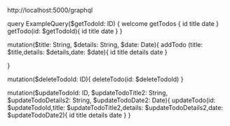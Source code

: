 http://localhost:5000/graphql
<!--  -->
query ExampleQuery($getTodoId: ID) {
  welcome
  getTodos {
    id
    title
    date
  }
  getTodo(id: $getTodoId){
    id
    title
    date
  }
}


mutation($title: String, $details: String, $date: Date){
  addTodo (title: $title,details: $details,date: $date){
    id
    title
    details
    date
  }

}

mutation($deleteTodoId: ID){
  deleteTodo(id: $deleteTodoId)
}

mutation($updateTodoId: ID, $updateTodoTitle2: String, $updateTodoDetails2: String, $updateTodoDate2: Date){
  updateTodo(id: $updateTodoId,title: $updateTodoTitle2,details: $updateTodoDetails2,date: $updateTodoDate2){
    id
    title
    details
    date
  }
}


<!--  -->